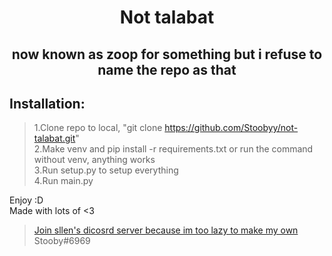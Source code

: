 <div align="center">

# Not talabat
##  now known as zoop for something but i refuse to name the repo as that

</div>

## **Installation**:

> 1.Clone repo to local, "git clone https://github.com/Stoobyy/not-talabat.git"  
> 2.Make venv and pip install -r requirements.txt or run the command without venv, anything works  
> 3.Run setup.py to setup everything  
> 4.Run main.py  

Enjoy :D  
Made with lots of <3

> [Join sllen's dicosrd server because im too lazy to make my own](https://discord.gg/ebkRqpXv)  
> Stooby#6969
